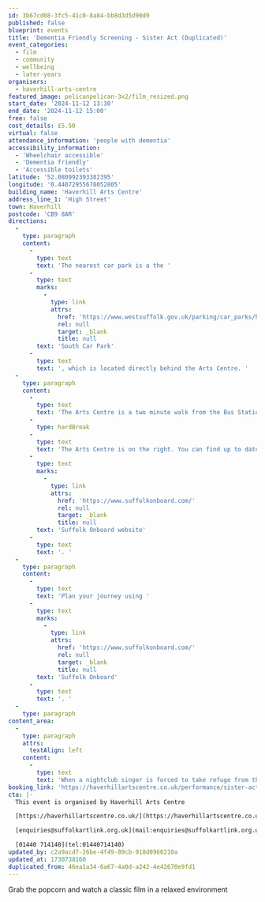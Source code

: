 ```yaml
---
id: 3b67cd08-3fc5-41c0-8a84-bb8d3d5d90d9
published: false
blueprint: events
title: 'Dementia Friendly Screening - Sister Act (Duplicated)'
event_categories:
  - film
  - community
  - wellbeing
  - later-years
organisers:
  - haverhill-arts-centre
featured_image: pelicanpelican-3x2/film_resized.png
start_date: '2024-11-12 13:30'
end_date: '2024-11-12 15:00'
free: false
cost_details: £5.50
virtual: false
attendance_information: 'people with dementia'
accessibility_information:
  - 'Wheelchair accessible'
  - 'Dementia friendly'
  - 'Accessible toilets'
latitude: '52.080992393382395'
longitude: '0.44072955678052805'
building_name: 'Haverhill Arts Centre'
address_line_1: 'High Street'
town: Haverhill
postcode: 'CB9 8AR'
directions:
  -
    type: paragraph
    content:
      -
        type: text
        text: 'The nearest car park is a the '
      -
        type: text
        marks:
          -
            type: link
            attrs:
              href: 'https://www.westsuffolk.gov.uk/parking/car_parks/haverhill-car-parks.cfm'
              rel: null
              target: _blank
              title: null
        text: 'South Car Park'
      -
        type: text
        text: ', which is located directly behind the Arts Centre. '
  -
    type: paragraph
    content:
      -
        type: text
        text: 'The Arts Centre is a two minute walk from the Bus Station on Jubilee Walk. Head for the High Street and turn left.'
      -
        type: hardBreak
      -
        type: text
        text: 'The Arts Centre is on the right. You can find up to date bus times on the '
      -
        type: text
        marks:
          -
            type: link
            attrs:
              href: 'https://www.suffolkonboard.com/'
              rel: null
              target: _blank
              title: null
        text: 'Suffolk Onboard website'
      -
        type: text
        text: '. '
  -
    type: paragraph
    content:
      -
        type: text
        text: 'Plan your journey using '
      -
        type: text
        marks:
          -
            type: link
            attrs:
              href: 'https://www.suffolkonboard.com/'
              rel: null
              target: _blank
              title: null
        text: 'Suffolk Onboard'
      -
        type: text
        text: '. '
  -
    type: paragraph
content_area:
  -
    type: paragraph
    attrs:
      textAlign: left
    content:
      -
        type: text
        text: 'When a nightclub singer is forced to take refuge from the mob in a convent, she ends up turning the convent choir into a soulful chorus complete with a Motown repertoire, until the sudden celebrity of the choir jeopardizes her identity. Starring Whoopi Goldberg, Maggie Smith, Harvey Keitel and Bill Nunn.'
booking_link: 'https://haverhillartscentre.co.uk/performance/sister-act/'
cta: |-
  This event is organised by Haverhill Arts Centre

  [https://haverhillartscentre.co.uk/](https://haverhillartscentre.co.uk/) 

  [enquiries@suffolkartlink.org.uk](mail:enquiries@suffolkartlink.org.uk)

  [01440 714140](tel:01440714140)
updated_by: c2a9acd7-26be-4f49-89cb-918d0960210a
updated_at: 1730738160
duplicated_from: 46ea1a34-6a67-4a0d-a242-4e42670e9fd1
---
```

Grab the popcorn and watch a classic film in a relaxed environment
